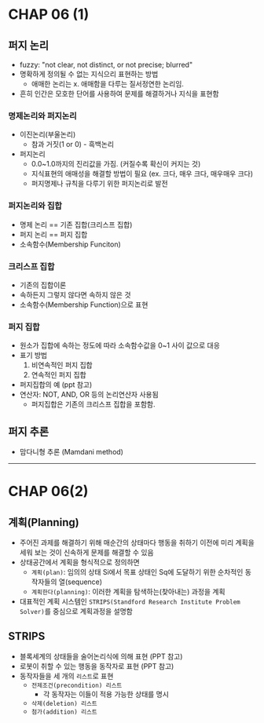 # CHAP 06 (1)

## 퍼지 논리 
* fuzzy: "not clear, not distinct, or not precise; blurred"
* 명확하게 정의될 수 없는 지식으리 표현하는 방법
    * 애매한 논리는 x. 애매함을 다루는 질서정연한 논리임.
* 흔히 인간은 모호한 단어를 사용하여 문제를 해결하거나 지식을 표현함
### 명제논리와 퍼지논리
* 이진논리(부울논리)
    * 참과 거짓(1 or 0) - 흑백논리
* 퍼지논리
    * 0.0~1.0까지의 진리값을 가짐. (커질수록 확신이 커지는 것)
    * 지식표현의 애매성을 해결할 방법이 필요 (ex. 크다, 매우 크다, 매우매우 크다)
    * 퍼지명제나 규칙을 다루기 위한 퍼지논리로 발전 
### 퍼지논리와 집합
* 명제 논리 == 기존 집합(크리스프 집합)
* 퍼지 논리 == 퍼지 집합 
* 소속함수(Membership Funciton)
### 크리스프 집합 
* 기존의 집합이론
* 속하든지 그렇지 않다면 속하지 않은 것 
* 소속함수(Membership Function)으로 표현 
### 퍼지 집합
* 원소가 집합에 속하는 정도에 따라 소속함수값을 0~1 사이 값으로 대응
* 표기 방법 
    1. 비연속적인 퍼지 집합
    2. 연속적인 퍼지 집합
* 퍼지집합의 예 (ppt 참고)
* 연산자: NOT, AND, OR 등의 논리연산자 사용됨 
    * 퍼지집합은 기존의 크리스프 집합을 포함함.

## 퍼지 추론
* 맘다니형 추론 (Mamdani method)

---

# CHAP 06(2)
## 계획(Planning)
* 주어진 과제를 해결하기 위해 매순간의 상태마다 행동을 취하기 이전에 미리 계획을 세워 보는 것이 신속하게 문제를 해결할 수 있음
* 상태공간에서 계획을 형식적으로 정의하면
    * `계획(plan)`: 임의의 상태 Si에서 목표 상태인 Sq에 도달하기 위한 순차적인 동작자들의 열(sequence)
    * `계획한다(planning)`: 이러한 계획을 탐색하는(찾아내는) 과정을 계획 
* 대표적인 계획 시스템인 `STRIPS(Standford Research Institute Problem Solver)`를 중심으로 계획과정을 설명함 
## STRIPS
* 블록세계의 상태들을 술어논리식에 의해 표현 (PPT 참고)
* 로봇이 취할 수 있는 행동을 동작자로 표현 (PPT 참고)
* 동작자들을 세 개의 `리스트`로 표현
    * `전제조건(precondition) 리스트`
        * 각 동작자는 이들이 적용 가능한 상태를 명시 
    * `삭제(deletion) 리스트`
    * `첨가(addition) 리스트` 